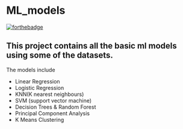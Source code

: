 # ML_models
[![forthebadge](https://forthebadge.com/images/badges/made-with-python.svg)](https://forthebadge.com)

## This project contains all the basic ml models using some of the datasets.
The models include
* Linear Regression
* Logistic Regression
* KNN(K nearest neighbours)
* SVM (support vector machine)
* Decision Trees & Random Forest
* Principal Component Analysis
* K Means Clustering
